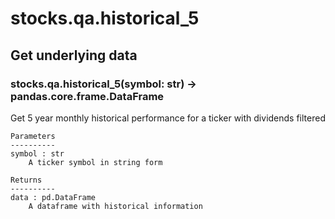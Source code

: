 # stocks.qa.historical_5

## Get underlying data 
### stocks.qa.historical_5(symbol: str) -> pandas.core.frame.DataFrame

Get 5 year monthly historical performance for a ticker with dividends filtered

    Parameters
    ----------
    symbol : str
        A ticker symbol in string form

    Returns
    ----------
    data : pd.DataFrame
        A dataframe with historical information

